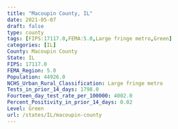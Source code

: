 ```yaml
---
title: "Macoupin County, IL"
date: 2021-05-07
draft: false
type: county
tags: [FIPS:17117.0,FEMA:5.0,Large fringe metro,Green]
categories: [IL]
County: Macoupin County
State: IL
FIPS: 17117.0
FEMA_Region: 5.0
Population: 44926.0
NCHS_Urban_Rural_Classification: Large fringe metro
Tests_in_prior_14_days: 1798.0
Fourteen_day_test_rate_per_100000: 4002.0
Percent_Positivity_in_prior_14_days: 0.02
Level: Green
url: /states/IL/macoupin-county
---
```



